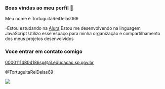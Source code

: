 ### Boas vindas ao meu perfil 🖤

Meu nome é TortuguitaReiDelas069

-Estou estudando na [Alura](https://www.alura.com.br)
Estou me desenvolvendo na linguagem JavaScript
Utilizo esse espaço para minha organização e compartilhamento dos meus projetos desenvolvidos

### Voce entrar em contato comigo 

00001114804186sp@al.educacao.sp.gov.br

@TortuguitaReiDelas69

![](https://media1.tenor.com/m/pRn6wYY6tgEAAAAd/zoro.git)
